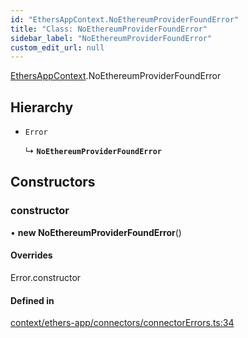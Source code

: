 ```yaml
---
id: "EthersAppContext.NoEthereumProviderFoundError"
title: "Class: NoEthereumProviderFoundError"
sidebar_label: "NoEthereumProviderFoundError"
custom_edit_url: null
---
```


[EthersAppContext](../modules/EthersAppContext.md).NoEthereumProviderFoundError

## Hierarchy

- `Error`

  ↳ **`NoEthereumProviderFoundError`**

## Constructors

### constructor

• **new NoEthereumProviderFoundError**()

#### Overrides

Error.constructor

#### Defined in

[context/ethers-app/connectors/connectorErrors.ts:34](https://github.com/scaffold-eth/eth-hooks/blob/2d400c4/src/context/ethers-app/connectors/connectorErrors.ts#L34)
